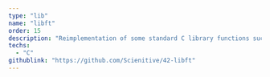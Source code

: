 ```yaml
---
type: "lib"
name: "libft"
order: 15
description: "Reimplementation of some standard C library functions such as atoi, memcpy, strcpy, split..."
techs:
  - "C"
githublink: "https://github.com/Scienitive/42-libft"
---
```

